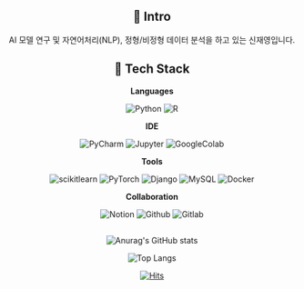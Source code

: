<div align=center>

## 👋 Intro 

AI 모델 연구 및 자연어처리(NLP), 정형/비정형 데이터 분석을 하고 있는 신재영입니다.


<div align=center>

## 🌱 Tech Stack

**Languages**

![Python](https://img.shields.io/badge/Python-3776AB.svg?&style=for-the-badge&logo=Python&logoColor=white)
![R](https://img.shields.io/badge/R-007AFF.svg?&style=for-the-badge&logo=R&logoColor=white)

**IDE**

![PyCharm](https://img.shields.io/badge/PyCharm-000000.svg?&style=for-the-badge&logo=PyCharm&logoColor=white) 
![Jupyter](https://img.shields.io/badge/Jupyter-F37626.svg?&style=for-the-badge&logo=Jupyter&logoColor=white)
![GoogleColab](https://img.shields.io/badge/GoogleColab-F9AB00.svg?&style=for-the-badge&logo=GoogleColab&logoColor=white)

**Tools**

![scikitlearn](https://img.shields.io/badge/scikitlearn-F7931E.svg?&style=for-the-badge&logo=scikitlearn&logoColor=white)
![PyTorch](https://img.shields.io/badge/PyTorch-EE4C2C.svg?&style=for-the-badge&logo=PyTorch&logoColor=white)
![Django](https://img.shields.io/badge/Django-092E20.svg?&style=for-the-badge&logo=Django&logoColor=white)
![MySQL](https://img.shields.io/badge/MySQL-4479A1.svg?&style=for-the-badge&logo=MySQL&logoColor=white)
![Docker](https://img.shields.io/badge/Docker-2496ED.svg?&style=for-the-badge&logo=Docker&logoColor=white)

**Collaboration**

![Notion](https://img.shields.io/badge/Notion-000000.svg?&style=for-the-badge&logo=Notion&logoColor=white)
![Github](https://img.shields.io/badge/Github-000000.svg?&style=for-the-badge&logo=Github&logoColor=white)
![Gitlab](https://img.shields.io/badge/Gitlab-000000.svg?&style=for-the-badge&logo=Gitlab&logoColor=white)

<div align=center>

##

![Anurag's GitHub stats](https://github-readme-stats.vercel.app/api?username=jaeyeongs&show_icons=true&theme=dark)

![Top Langs](https://github-readme-stats.vercel.app/api/top-langs/?username=jaeyeongs&layout=compact&theme=dark)

[![Hits](https://hits.seeyoufarm.com/api/count/incr/badge.svg?url=https%3A%2F%2Fgithub.com%2Fjaeyeongs&count_bg=%2379C83D&title_bg=%23555555&icon=&icon_color=%23E7E7E7&title=hits&edge_flat=false)](https://hits.seeyoufarm.com)
